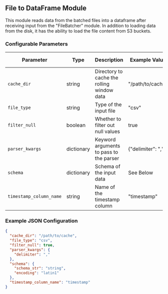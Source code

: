 <!--
SPDX-FileCopyrightText: Copyright (c) 2022-2024, NVIDIA CORPORATION & AFFILIATES. All rights reserved.
SPDX-License-Identifier: Apache-2.0

Licensed under the Apache License, Version 2.0 (the "License");
you may not use this file except in compliance with the License.
You may obtain a copy of the License at

http://www.apache.org/licenses/LICENSE-2.0

Unless required by applicable law or agreed to in writing, software
distributed under the License is distributed on an "AS IS" BASIS,
WITHOUT WARRANTIES OR CONDITIONS OF ANY KIND, either express or implied.
See the License for the specific language governing permissions and
limitations under the License.
-->

## File to DataFrame Module

This module reads data from the batched files into a dataframe after receiving input from the "FileBatcher" module. In
addition to loading data from the disk, it has the ability to load the file content from S3 buckets.

### Configurable Parameters

| Parameter               | Type       | Description                                | Example Value        | Default Value |
|-------------------------|------------|--------------------------------------------|----------------------|---------------|
| `cache_dir`             | string     | Directory to cache the rolling window data | "/path/to/cache"     | `-`           |
| `file_type`             | string     | Type of the input file                     | "csv"                | `"JSON"`      |
| `filter_null`           | boolean    | Whether to filter out null values          | true                 | `false`       |
| `parser_kwargs`         | dictionary | Keyword arguments to pass to the parser    | {"delimiter": ","}   | `-`           |
| `schema`                | dictionary | Schema of the input data                   | See Below            | `-`           |
| `timestamp_column_name` | string     | Name of the timestamp column               | "timestamp"          | `-`           |

### Example JSON Configuration

```json
{
  "cache_dir": "/path/to/cache",
  "file_type": "csv",
  "filter_null": true,
  "parser_kwargs": {
    "delimiter": ","
  },
  "schema": {
    "schema_str": "string",
    "encoding": "latin1"
  },
  "timestamp_column_name": "timestamp"
}
```
